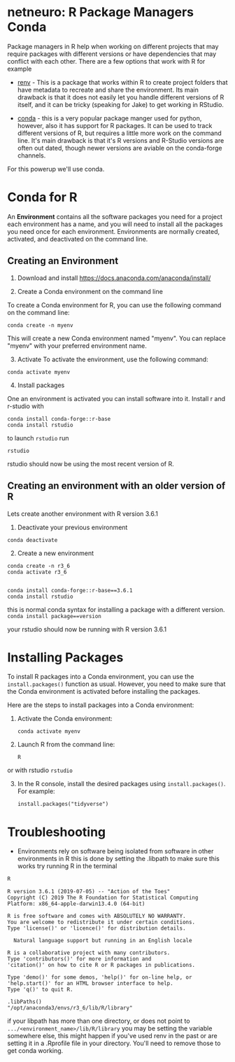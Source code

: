 # netneuro: R Package Managers Conda

Package managers in R help when working on different projects that may require packages with different versions or have dependencies that may conflict with each other. There are a few options that work with R for example

* [renv](https://rstudio.github.io/renv/articles/renv.html) - This is a package that works within R to create project folders that have metadata to recreate and share the environment. Its main drawback is that it does not easily let you handle different versions of R itself, and it can be tricky (speaking for Jake) to get working in RStudio. 

* [conda](https://docs.anaconda.com/working-with-conda/packages/using-r-language/) - this is a very popular package manger used for python, however, also it has support for R packages. It can be used to track different versions of R, but requires a little more work on the command line. It's main drawback is that it's R versions and R-Studio versions are often out dated, though newer versions are aviable on the conda-forge channels.

For this powerup we'll use conda.

# Conda for R

An **Environment** contains all the software packages you need for a project each environment has a name, and you will need to install all the packages you need once for each environment. Environments are normally created, activated, and deactivated on the command line. 

## Creating an Environment

1) Download and install https://docs.anaconda.com/anaconda/install/

2) Create a Conda environment on the command line

To create a Conda environment for R, you can use the following command on the command line:
```
conda create -n myenv 
```
This will create a new Conda environment named "myenv". You can replace "myenv" with your preferred environment name.

3) Activate
To activate the environment, use the following command:

```
conda activate myenv
```
4) Install packages

One an environment is activated you can install software into it. Install r and r-studio with

```
conda install conda-forge::r-base
conda install rstudio
```

to launch `rstudio` run 

```
rstudio 
```

rstudio should now be using the most recent version of R. 

## Creating an environment with an older version of R

Lets create another environment with R version 3.6.1

1) Deactivate your previous environment

```conda deactivate```

2) Create a new environment

```
conda create -n r3_6 
conda activate r3_6


conda install conda-forge::r-base==3.6.1
conda install rstudio
```


this is normal conda syntax for installing a package with a different version.
``` conda install package==version ```

your rstudio should now be running with R version 3.6.1

# Installing Packages

To install R packages into a Conda environment, you can use the `install.packages()` function as usual. However, you need to make sure that the Conda environment is activated before installing the packages.

Here are the steps to install packages into a Conda environment:

1. Activate the Conda environment:
    ```
    conda activate myenv
    ```

2. Launch R from the command line:
    ```
    R
    ```
or with rstudio
    ```
    rstudio
    ```

3. In the R console, install the desired packages using `install.packages()`. For example:
    ```
    install.packages("tidyverse")
    ```


# Troubleshooting

* Environments rely on software being isolated from software in other environments in R this is done by setting the .libpath to make sure this works try running R in the terminal

```R
R
```
```
R version 3.6.1 (2019-07-05) -- "Action of the Toes"
Copyright (C) 2019 The R Foundation for Statistical Computing
Platform: x86_64-apple-darwin13.4.0 (64-bit)

R is free software and comes with ABSOLUTELY NO WARRANTY.
You are welcome to redistribute it under certain conditions.
Type 'license()' or 'licence()' for distribution details.

  Natural language support but running in an English locale

R is a collaborative project with many contributors.
Type 'contributors()' for more information and
'citation()' on how to cite R or R packages in publications.

Type 'demo()' for some demos, 'help()' for on-line help, or
'help.start()' for an HTML browser interface to help.
Type 'q()' to quit R.

```


```
.libPaths()
"/opt/anaconda3/envs/r3_6/lib/R/library"
```

if your libpath has more than one directory, or does not point to  ```.../<environment_name>/lib/R/library``` you may be setting the variable somewhere else, this might happen if you've used renv in the past or are setting it in a .Rprofile file in your directory. You'll need to remove those to get conda working.
